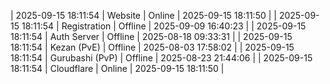 | 2025-09-15 18:11:54 | Website | Online | 2025-09-15 18:11:50 |
| 2025-09-15 18:11:54 | Registration | Offline | 2025-09-09 16:40:23 |
| 2025-09-15 18:11:54 | Auth Server | Offline | 2025-08-18 09:33:31 |
| 2025-09-15 18:11:54 | Kezan (PvE) | Offline | 2025-08-03 17:58:02 |
| 2025-09-15 18:11:54 | Gurubashi (PvP) | Offline | 2025-08-23 21:44:06 |
| 2025-09-15 18:11:54 | Cloudflare | Online | 2025-09-15 18:11:50 |
